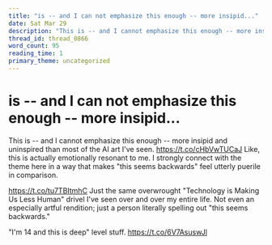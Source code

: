 ```yaml
---
title: "is -- and I can not emphasize this enough -- more insipid..."
date: Sat Mar 29
description: "This is -- and I cannot emphasize this enough -- more insipid and uninspired than most of the AI art I've seen."
thread_id: thread_0866
word_count: 95
reading_time: 1
primary_theme: uncategorized
---
```


# is -- and I can not emphasize this enough -- more insipid...

This is -- and I cannot emphasize this enough -- more insipid and uninspired than most of the AI art I've seen. https://t.co/cHbVwTUCaJ Like, this is actually emotionally resonant to me. I strongly connect with the theme here in a way that makes "this seems backwards" feel utterly puerile in comparison.

https://t.co/tu7TBItmhC Just the same overwrought "Technology is Making Us Less Human" drivel I've seen over and over my entire life. Not even an especially artful rendition; just a person literally spelling out "this seems backwards."

"I'm 14 and this is deep" level stuff. https://t.co/6V7AsuswJl